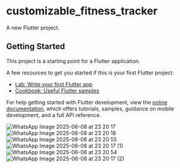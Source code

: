 # customizable_fitness_tracker

A new Flutter project.

## Getting Started

This project is a starting point for a Flutter application.

A few resources to get you started if this is your first Flutter project:

- [Lab: Write your first Flutter app](https://docs.flutter.dev/get-started/codelab)
- [Cookbook: Useful Flutter samples](https://docs.flutter.dev/cookbook)

For help getting started with Flutter development, view the
[online documentation](https://docs.flutter.dev/), which offers tutorials,
samples, guidance on mobile development, and a full API reference.

![WhatsApp Image 2025-06-08 at 23 20 17](https://github.com/user-attachments/assets/029b13ad-ecd7-4fac-b774-60205e301d24)
![WhatsApp Image 2025-06-08 at 23 20 18](https://github.com/user-attachments/assets/45c79965-37c0-4e48-93cf-e75f6b3b79dd)
![WhatsApp Image 2025-06-08 at 23 20 55](https://github.com/user-attachments/assets/9a69b3fd-5699-4260-af90-1f4ec16782ec)
![WhatsApp Image 2025-06-08 at 23 20 17 (1)](https://github.com/user-attachments/assets/f4ea7e99-973e-4d5a-9f90-5dd079eaac3e)
![WhatsApp Image 2025-06-08 at 23 20 54](https://github.com/user-attachments/assets/1baed6bb-9adb-4365-8669-5152938f320a)
![WhatsApp Image 2025-06-08 at 23 20 17 (2)](https://github.com/user-attachments/assets/497fda80-733c-4f10-923b-ffd5e3502d53)

